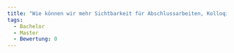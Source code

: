 ```yaml
---
title: "Wie können wir mehr Sichtbarkeit für Abschlussarbeiten, Kolloqien, etc. schaffen?"
tags:
  - Bachelor
  - Master
  - Bewertung: 0
---
```

